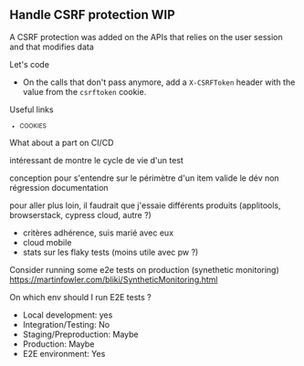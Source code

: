 

## Handle CSRF protection WIP
<!-- .element: data-toc-exclude data-tags="practice, optional" class="text-size-heading-3" -->

<div class="exercice text-level-4">


  <p>A CSRF protection was added on the APIs that relies on the user session and that modifies data

  <p>Let's code
  <ul>
    <li>On the calls that don't pass anymore, add a <code>X-CSRFToken</code> header with the value from the <code>csrftoken</code> cookie.
  </ul>
  <p>Useful links
  <ul style="font-size:75%">
    <li> COOKIES
  </ul>

</div>




What about a part on CI/CD

intéressant de montre le cycle de vie d'un test

conception pour s'entendre sur le périmètre d'un item
valide le dév
non régression
documentation



pour aller plus loin, il faudrait que j'essaie différents produits (applitools, browserstack, cypress cloud, autre ?)
- critères adhérence, suis marié avec eux
- cloud mobile
- stats sur les flaky tests (moins utile avec pw ?)

Consider running some e2e tests on production (synethetic monitoring)
https://martinfowler.com/bliki/SyntheticMonitoring.html


On which env should I run E2E tests ?
- Local development: yes
- Integration/Testing: No
- Staging/Preproduction: Maybe
- Production: Maybe
- E2E environment: Yes
